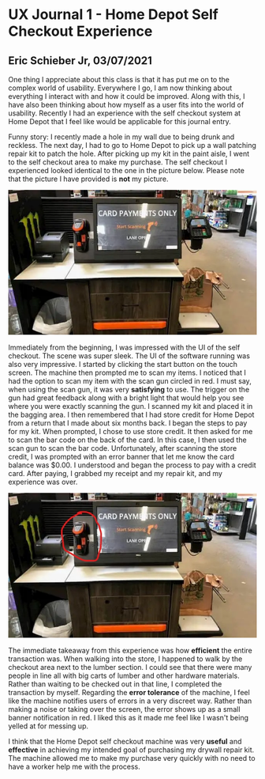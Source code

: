 # UX Journal 1 - Home Depot Self Checkout Experience

## Eric Schieber Jr, 03/07/2021

One thing I appreciate about this class is that it has put me on to the complex world of usability. Everywhere I go, I am now thinking about everything I interact with and how it could be improved. Along with this, I have also been thinking about how myself as a user fits into the world of usability. Recently I had an experience with the self checkout system at Home Depot that I feel like would be applicable for this journal entry.

Funny story: I recently made a hole in my wall due to being drunk and reckless. The next day, I had to go to Home Depot to pick up a wall patching repair kit to patch the hole. After picking up my kit in the paint aisle, I went to the self checkout area to make my purchase. The self checkout I experienced looked identical to the one in the picture below. Please note that the picture I have provided is **not** my picture.

![hd-self-checkout.png](hd-self-checkout.png)

Immediately from the beginning, I was impressed with the UI of the self checkout. The scene was super sleek. The UI of the software running was also very impressive. I started by clicking the start button on the touch screen. The machine then prompted me to scan my items. I noticed that I had the option to scan my item with the scan gun circled in red. I must say, when using the scan gun, it was very **satisfying** to use. The trigger on the gun had great feedback along with a bright light that would help you see where you were exactly scanning the gun. I scanned my kit and placed it in the bagging area. I then remembered that I had store credit for Home Depot from a return that I made about six months back. I began the steps to pay for my kit. When prompted, I chose to use store credit. It then asked for me to scan the bar code on the back of the card. In this case, I then used the scan gun to scan the bar code. Unfortunately, after scanning the store credit, I was prompted with an error banner that let me know the card balance was $0.00. I understood and began the process to pay with a credit card. After paying, I grabbed my receipt and my repair kit, and my experience was over.

![hd-self-checkout-marked.jpg](hd-self-checkout-marked.jpg)

The immediate takeaway from this experience was how **efficient** the entire transaction was. When walking into the store, I happened to walk by the checkout area next to the lumber section. I could see that there were many people in line all with big carts of lumber and other hardware materials. Rather than waiting to be checked out in that line, I completed the transaction by myself. Regarding the **error tolerance** of the machine, I feel like the machine notifies users of errors in a very discreet way. Rather than making a noise or taking over the screen, the error shows up as a small banner notification in red. I liked this as it made me feel like I wasn't being yelled at for messing up.

I think that the Home Depot self checkout machine was very **useful** and **effective** in achieving my intended goal of purchasing my drywall repair kit. The machine allowed me to make my purchase very quickly with no need to have a worker help me with the process.
